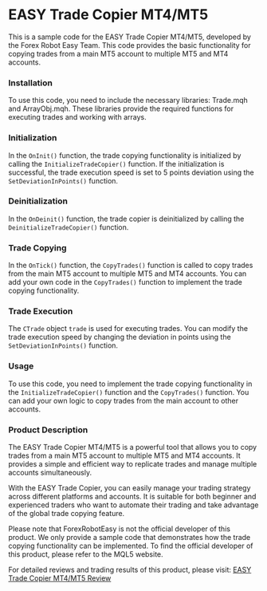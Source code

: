 # EASY Trade Copier MT4/MT5

This is a sample code for the EASY Trade Copier MT4/MT5, developed by the Forex Robot Easy Team. This code provides the basic functionality for copying trades from a main MT5 account to multiple MT5 and MT4 accounts.

### Installation

To use this code, you need to include the necessary libraries: Trade.mqh and ArrayObj.mqh. These libraries provide the required functions for executing trades and working with arrays.

### Initialization

In the `OnInit()` function, the trade copying functionality is initialized by calling the `InitializeTradeCopier()` function. If the initialization is successful, the trade execution speed is set to 5 points deviation using the `SetDeviationInPoints()` function.

### Deinitialization

In the `OnDeinit()` function, the trade copier is deinitialized by calling the `DeinitializeTradeCopier()` function.

### Trade Copying

In the `OnTick()` function, the `CopyTrades()` function is called to copy trades from the main MT5 account to multiple MT5 and MT4 accounts. You can add your own code in the `CopyTrades()` function to implement the trade copying functionality.

### Trade Execution

The `CTrade` object `trade` is used for executing trades. You can modify the trade execution speed by changing the deviation in points using the `SetDeviationInPoints()` function.

### Usage

To use this code, you need to implement the trade copying functionality in the `InitializeTradeCopier()` function and the `CopyTrades()` function. You can add your own logic to copy trades from the main account to other accounts.

### Product Description

The EASY Trade Copier MT4/MT5 is a powerful tool that allows you to copy trades from a main MT5 account to multiple MT5 and MT4 accounts. It provides a simple and efficient way to replicate trades and manage multiple accounts simultaneously.

With the EASY Trade Copier, you can easily manage your trading strategy across different platforms and accounts. It is suitable for both beginner and experienced traders who want to automate their trading and take advantage of the global trade copying feature.

Please note that ForexRobotEasy is not the official developer of this product. We only provide a sample code that demonstrates how the trade copying functionality can be implemented. To find the official developer of this product, please refer to the MQL5 website.

For detailed reviews and trading results of this product, please visit: [EASY Trade Copier MT4/MT5 Review](https://forexroboteasy.com/forex-robot-review/easy-trade-copier-mt4-mt5-review-unleashing-global-trade-copying/)
